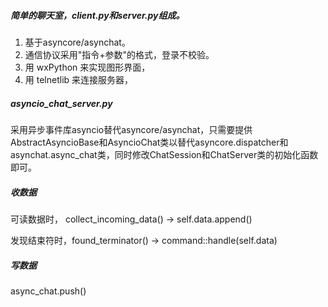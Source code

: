 ##### 简单的聊天室，client.py和server.py组成。

1. 基于asyncore/asynchat。
2. 通信协议采用"指令+参数"的格式，登录不校验。
3. 用 wxPython 来实现图形界面，
4. 用 telnetlib 来连接服务器，

##### asyncio_chat_server.py

采用异步事件库asyncio替代asyncore/asynchat，只需要提供AbstractAsyncioBase和AsyncioChat类以替代asyncore.dispatcher和asynchat.async_chat类，同时修改ChatSession和ChatServer类的初始化函数即可。



##### 收数据

 可读数据时， collect_incoming_data() -> self.data.append()

发现结束符时，found_terminator() -> command::handle(self.data)

##### 写数据

async_chat.push()